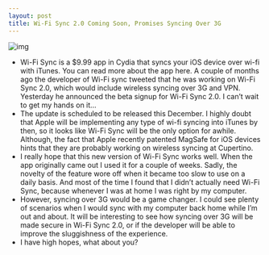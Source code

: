 ```yaml
---
layout: post
title: Wi-Fi Sync 2.0 Coming Soon, Promises Syncing Over 3G
---
```

![img](http://media.idownloadblog.com/wp-content/uploads/2010/10/Wi-Fi-Sync.png)
* Wi-Fi Sync is a $9.99 app in Cydia that syncs your iOS device over wi-fi with iTunes. You can read more about the app here. A couple of months ago the developer of Wi-Fi sync tweeted that he was working on Wi-Fi Sync 2.0, which would include wireless syncing over 3G and VPN. Yesterday he announced the beta signup for Wi-Fi Sync 2.0. I can’t wait to get my hands on it…
* The update is scheduled to be released this December. I highly doubt that Apple will be implementing any type of wi-fi syncing into iTunes by then, so it looks like Wi-Fi Sync will be the only option for awhile. Although, the fact that Apple recently patented MagSafe for iOS devices hints that they are probably working on wireless syncing at Cupertino.
* I really hope that this new version of Wi-Fi Sync works well. When the app originally came out I used it for a couple of weeks. Sadly, the novelty of the feature wore off when it became too slow to use on a daily basis. And most of the time I found that I didn’t actually need Wi-Fi Sync, because whenever I was at home I was right by my computer.
* However, syncing over 3G would be a game changer. I could see plenty of scenarios when I would sync with my computer back home while I’m out and about. It will be interesting to see how syncing over 3G will be made secure in Wi-Fi Sync 2.0, or if the developer will be able to improve the sluggishness of the experience.
* I have high hopes, what about you?

